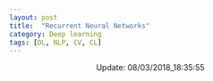 ```yaml
---
layout: post
title:  "Recurrent Neural Networks"
category: Deep learning
tags: [DL, NLP, CV, CL]
---
```






<center> Update: 08/03/2018_18:35:55</center>

  	
